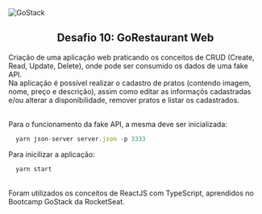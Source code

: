 <img alt="GoStack" src="https://storage.googleapis.com/golden-wind/bootcamp-gostack/header-desafios-new.png" />
<h2 align="center">Desafio 10: GoRestaurant Web</h2>

Criação de uma aplicação web praticando os conceitos de CRUD (Create, Read, Update, Delete), onde pode ser consumido os dados de uma fake API.<br>
Na aplicação é possível realizar o cadastro de pratos (contendo imagem, nome, preço e descrição), assim como editar as informaçõs cadastradas e/ou alterar a disponibilidade, remover pratos e listar os cadastrados.<br><br>

Para o funcionamento da fake API, a mesma deve ser inicializada:
```js
  yarn json-server server.json -p 3333
```

Para inicilizar a aplicação:
```js
  yarn start
```
<br>
Foram utilizados os conceitos de ReactJS com TypeScript, aprendidos no Bootcamp GoStack da RocketSeat.
